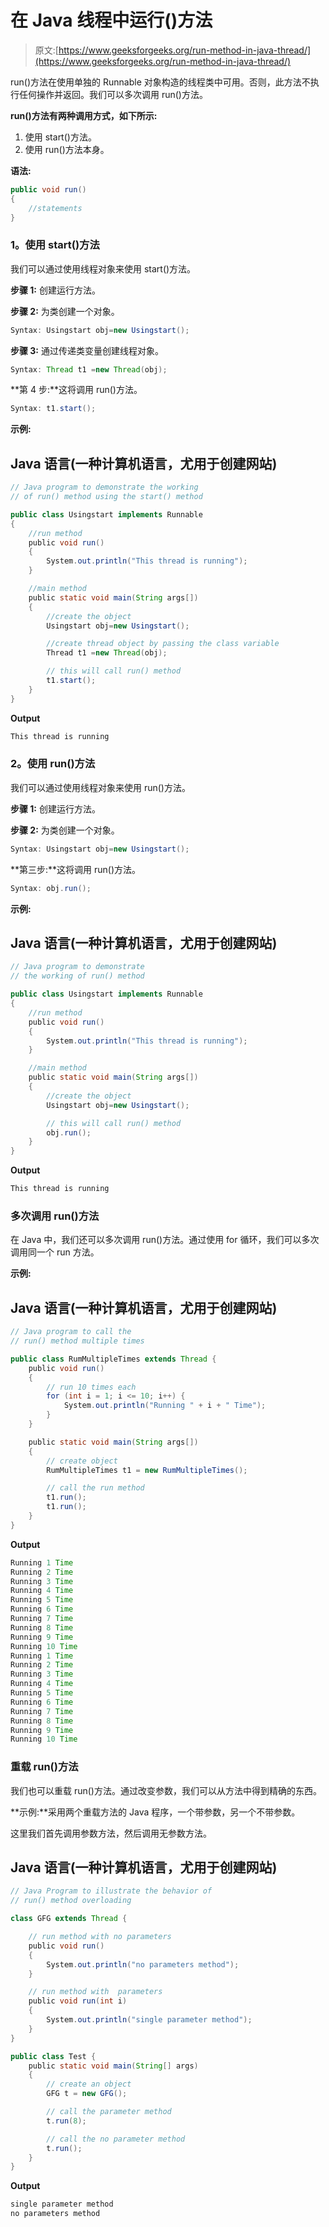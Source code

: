 # 在 Java 线程中运行()方法

> 原文:[https://www.geeksforgeeks.org/run-method-in-java-thread/](https://www.geeksforgeeks.org/run-method-in-java-thread/)

run()方法在使用单独的 Runnable 对象构造的线程类中可用。否则，此方法不执行任何操作并返回。我们可以多次调用 run()方法。

**run()方法有两种调用方式，如下所示:**

1.  使用 start()方法。
2.  使用 run()方法本身。

**语法:**

```java
public void run()  
{    
    //statements  
}  
```

### **1。使用 start()方法**

我们可以通过使用线程对象来使用 start()方法。

**步骤 1:** 创建运行方法。

**步骤 2:** 为类创建一个对象。

```java
Syntax: Usingstart obj=new Usingstart(); 
```

**步骤 3:** 通过传递类变量创建线程对象。

```java
Syntax: Thread t1 =new Thread(obj);    
```

**第 4 步:**这将调用 run()方法。

```java
Syntax: t1.start();
```

**示例:**

## Java 语言(一种计算机语言，尤用于创建网站)

```java
// Java program to demonstrate the working 
// of run() method using the start() method

public class Usingstart implements Runnable  
{    
    //run method
    public void run()  
    {    
        System.out.println("This thread is running");    
    }    

    //main method
    public static void main(String args[])  
    { 
        //create the object
        Usingstart obj=new Usingstart(); 

        //create thread object by passing the class variable
        Thread t1 =new Thread(obj);    

        // this will call run() method   
        t1.start();    
    }    
}
```

**Output**

```java
This thread is running
```

### **2。使用 run()方法**

我们可以通过使用线程对象来使用 run()方法。

**步骤 1:** 创建运行方法。

**步骤 2:** 为类创建一个对象。

```java
Syntax: Usingstart obj=new Usingstart();     
```

**第三步:**这将调用 run()方法。

```java
Syntax: obj.run();
```

**示例:**

## Java 语言(一种计算机语言，尤用于创建网站)

```java
// Java program to demonstrate 
// the working of run() method

public class Usingstart implements Runnable  
{    
    //run method
    public void run()  
    {    
        System.out.println("This thread is running");    
    }    

    //main method
    public static void main(String args[])  
    { 
        //create the object
        Usingstart obj=new Usingstart(); 

        // this will call run() method   
        obj.run();    
    }    
}
```

**Output**

```java
This thread is running
```

### 多次调用 run()方法

在 Java 中，我们还可以多次调用 run()方法。通过使用 for 循环，我们可以多次调用同一个 run 方法。

**示例:**

## Java 语言(一种计算机语言，尤用于创建网站)

```java
// Java program to call the
// run() method multiple times

public class RumMultipleTimes extends Thread {
    public void run()
    {
        // run 10 times each
        for (int i = 1; i <= 10; i++) {
            System.out.println("Running " + i + " Time");
        }
    }

    public static void main(String args[])
    {
        // create object
        RumMultipleTimes t1 = new RumMultipleTimes();

        // call the run method
        t1.run();
        t1.run();
    }
}
```

**Output**

```java
Running 1 Time
Running 2 Time
Running 3 Time
Running 4 Time
Running 5 Time
Running 6 Time
Running 7 Time
Running 8 Time
Running 9 Time
Running 10 Time
Running 1 Time
Running 2 Time
Running 3 Time
Running 4 Time
Running 5 Time
Running 6 Time
Running 7 Time
Running 8 Time
Running 9 Time
Running 10 Time
```

### 重载 run()方法

我们也可以重载 run()方法。通过改变参数，我们可以从方法中得到精确的东西。

**示例:**采用两个重载方法的 Java 程序，一个带参数，另一个不带参数。

这里我们首先调用参数方法，然后调用无参数方法。

## Java 语言(一种计算机语言，尤用于创建网站)

```java
// Java Program to illustrate the behavior of
// run() method overloading

class GFG extends Thread {

    // run method with no parameters
    public void run()
    {
        System.out.println("no parameters method");
    }

    // run method with  parameters
    public void run(int i)
    {
        System.out.println("single parameter method");
    }
}

public class Test {
    public static void main(String[] args)
    {
        // create an object
        GFG t = new GFG();

        // call the parameter method
        t.run(8);

        // call the no parameter method
        t.run();
    }
}
```

**Output**

```java
single parameter method
no parameters method
```